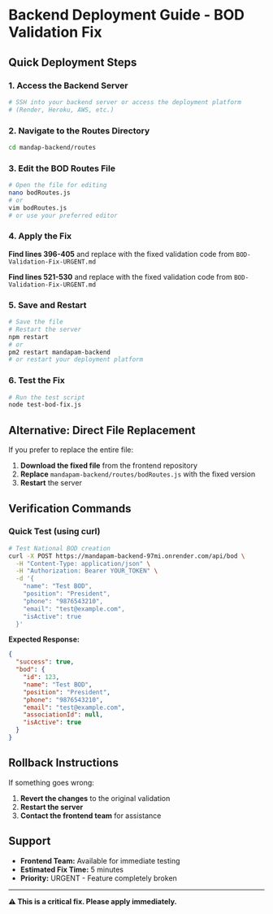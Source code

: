 # Backend Deployment Guide - BOD Validation Fix

## Quick Deployment Steps

### 1. Access the Backend Server
```bash
# SSH into your backend server or access the deployment platform
# (Render, Heroku, AWS, etc.)
```

### 2. Navigate to the Routes Directory
```bash
cd mandap-backend/routes
```

### 3. Edit the BOD Routes File
```bash
# Open the file for editing
nano bodRoutes.js
# or
vim bodRoutes.js
# or use your preferred editor
```

### 4. Apply the Fix
**Find lines 396-405** and replace with the fixed validation code from `BOD-Validation-Fix-URGENT.md`

**Find lines 521-530** and replace with the fixed validation code from `BOD-Validation-Fix-URGENT.md`

### 5. Save and Restart
```bash
# Save the file
# Restart the server
npm restart
# or
pm2 restart mandapam-backend
# or restart your deployment platform
```

### 6. Test the Fix
```bash
# Run the test script
node test-bod-fix.js
```

## Alternative: Direct File Replacement

If you prefer to replace the entire file:

1. **Download the fixed file** from the frontend repository
2. **Replace** `mandapam-backend/routes/bodRoutes.js` with the fixed version
3. **Restart** the server

## Verification Commands

### Quick Test (using curl)
```bash
# Test National BOD creation
curl -X POST https://mandapam-backend-97mi.onrender.com/api/bod \
  -H "Content-Type: application/json" \
  -H "Authorization: Bearer YOUR_TOKEN" \
  -d '{
    "name": "Test BOD",
    "position": "President",
    "phone": "9876543210",
    "email": "test@example.com",
    "isActive": true
  }'
```

**Expected Response:**
```json
{
  "success": true,
  "bod": {
    "id": 123,
    "name": "Test BOD",
    "position": "President",
    "phone": "9876543210",
    "email": "test@example.com",
    "associationId": null,
    "isActive": true
  }
}
```

## Rollback Instructions

If something goes wrong:

1. **Revert the changes** to the original validation
2. **Restart the server**
3. **Contact the frontend team** for assistance

## Support

- **Frontend Team:** Available for immediate testing
- **Estimated Fix Time:** 5 minutes
- **Priority:** URGENT - Feature completely broken

---

**⚠️ This is a critical fix. Please apply immediately.**



